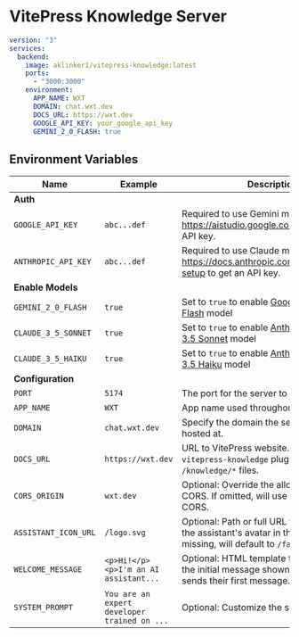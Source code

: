 # VitePress Knowledge Server

```yml
version: "3"
services:
  backend:
    image: aklinker1/vitepress-knowledge:latest
    ports:
      - "3000:3000"
    environment:
      APP_NAME: WXT
      DOMAIN: chat.wxt.dev
      DOCS_URL: https://wxt.dev
      GOOGLE_API_KEY: your_google_api_key
      GEMINI_2_0_FLASH: true
```

## Environment Variables

| Name                 | Example                                      | Description                                                                                                                   |
| -------------------- | -------------------------------------------- | ----------------------------------------------------------------------------------------------------------------------------- |
| **Auth**             |                                              |                                                                                                                               |
| `GOOGLE_API_KEY`     | `abc...def`                                  | Required to use Gemini models. Visit <https://aistudio.google.com> to generate an API key.                                    |
| `ANTHROPIC_API_KEY`  | `abc...def`                                  | Required to use Claude models. Visit <https://docs.anthropic.com/en/docs/initial-setup> to get an API key.                    |
| **Enable Models**    |                                              |                                                                                                                               |
| `GEMINI_2_0_FLASH`   | `true`                                       | Set to `true` to enable [Google's Gemini 2.0 Flash](https://ai.google.dev/gemini-api/docs/models/gemini) model                |
| `CLAUDE_3_5_SONNET`  | `true`                                       | Set to `true` to enable [Anthopic's Claude 3.5 Sonnet](https://docs.anthropic.com/en/docs/about-claude/models) model          |
| `CLAUDE_3_5_HAIKU`   | `true`                                       | Set to `true` to enable [Anthopic's Claude 3.5 Haiku](https://docs.anthropic.com/en/docs/about-claude/models) model           |
| **Configuration**    |                                              |                                                                                                                               |
| `PORT`               | `5174`                                       | The port for the server to listen on.                                                                                         |
| `APP_NAME`           | `WXT`                                        | App name used throughout the UI                                                                                               |
| `DOMAIN`             | `chat.wxt.dev`                               | Specify the domain the server will be hosted at.                                                                              |
| `DOCS_URL`           | `https://wxt.dev`                            | URL to VitePress website. Must use the `vitepress-knowledge` plugin and host `/knowledge/*` files.                            |
| `CORS_ORIGIN`        | `wxt.dev`                                    | Optional: Override the allowed origin for CORS. If omitted, will use `DOCS_URL` for CORS.                                     |
| `ASSISTANT_ICON_URL` | `/logo.svg`                                  | Optional: Path or full URL to icon to use for the assistant's avatar in the chat. If missing, will default to `/favicon.ico`. |
| `WELCOME_MESSAGE`    | `<p>Hi!</p><p>I'm an AI assistant...`        | Optional: HTML template for customizing the initial message shown before a user sends their first message.                    |
| `SYSTEM_PROMPT`      | `You are an expert developer trained on ...` | Optional: Customize the system prompt                                                                                         |

